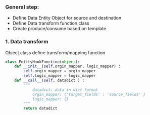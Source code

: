 
### General step: 
- Define Data Entity Object for source and destination 
- Define Data transform function class 
- Create produce/consume based on template
### 1. Data transform
Object class define transform/mapping function 
``` python 
class EntityHookFunction(object):
    def __init__(self,orgin_mapper, logic_mapper) :
        self.orgin_mapper = orgin_mapper
        self.logic_mapper = logic_mapper
    def __call__(self, datadict ) :
        """
            datadict: data in dict format
            orgin_mapper: {'target_fields' : 'source_fields' }
            logic_mapper: {}
        """
        return datadict
```

